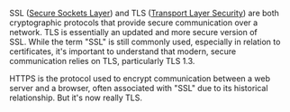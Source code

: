 SSL ([Secure Sockets Layer](https://www.google.com/search?sca_esv=fd40bbb914dc0882&rlz=1C5CHFA_enUS1017US1017&sxsrf=AHTn8zo5lsDRNHEabto0NHGw2dGBmgVNyQ%3A1747228773631&q=Secure+Sockets+Layer&sa=X&ved=2ahUKEwiK7pKzhqONAxVZK0QIHaa1D9wQxccNegQILRAB&mstk=AUtExfBT2W_UZeRbgM9VhSMTTzWjjYBciW6z0EdM5NqG8foKYpr78TaKD4oyEcfaMp-AiSqmmRehVhvO3aoiz8-LBTY8o8UMLNkthRJEGU50t2ysLtt94hcZ-Y-di9zD68cjxxwrhDYdLzMAuWzA7FCL-MnpFpbsdWsN5I_leos4x6kT0M7oMRYZzS-PfP0VTOPLE0QPsZRIfWLxeKxRQBcN2p46O9wsjJn8_dQzY0TlrXUD4G7niVk3zcE884OwOPK2M96N_ycQRyqKVhkAJVArmyv3&csui=3)) and TLS ([Transport Layer Security](https://www.google.com/search?sca_esv=fd40bbb914dc0882&rlz=1C5CHFA_enUS1017US1017&sxsrf=AHTn8zo5lsDRNHEabto0NHGw2dGBmgVNyQ%3A1747228773631&q=Transport+Layer+Security&sa=X&ved=2ahUKEwiK7pKzhqONAxVZK0QIHaa1D9wQxccNegQILRAC&mstk=AUtExfBT2W_UZeRbgM9VhSMTTzWjjYBciW6z0EdM5NqG8foKYpr78TaKD4oyEcfaMp-AiSqmmRehVhvO3aoiz8-LBTY8o8UMLNkthRJEGU50t2ysLtt94hcZ-Y-di9zD68cjxxwrhDYdLzMAuWzA7FCL-MnpFpbsdWsN5I_leos4x6kT0M7oMRYZzS-PfP0VTOPLE0QPsZRIfWLxeKxRQBcN2p46O9wsjJn8_dQzY0TlrXUD4G7niVk3zcE884OwOPK2M96N_ycQRyqKVhkAJVArmyv3&csui=3)) are both cryptographic protocols that provide secure communication over a network. TLS is essentially an updated and more secure version of SSL. While the term "SSL" is still commonly used, especially in relation to certificates, it's important to understand that modern, secure communication relies on TLS, particularly TLS 1.3.

HTTPS is the protocol used to encrypt communication between a web server and a browser, often associated with "SSL" due to its historical relationship. But it's now really TLS.

